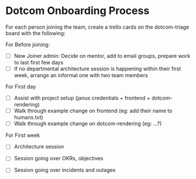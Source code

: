 
# Dotcom Onboarding Process

For each person joining the team, create a trello cards on the dotcom-triage board with the following:

For Before joining:

- [ ] New Joiner admin: Decide on mentor, add to email groups, prepare work to last first few days
- [ ] If no departmental architecture session is happening within their first week, arrange an informal one with two team members

For First day

- [ ] Assist with project setup (janus credentials + frontend + dotcom-rendering)
- [ ] Walk through example change on frontend (eg: add their name to humans.txt)
- [ ] Walk through example change on dotcom-rendering (eg: ...?)

For First week

- [ ] Architecture session
- [ ] Session going over OKRs, objectives
- [ ] Session going over incidents and outages


